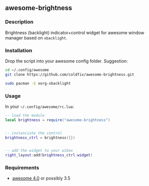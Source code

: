 ## awesome-brightness

### Description

Brightness (backlight) indicator+control widget for awesome window manager
based on ``xbacklight``.


### Installation

Drop the script into your awesome config folder. Suggestion:

```bash
cd ~/.config/awesome
git clone https://github.com/coldfix/awesome-brightness.git

sudo pacman -S xorg-xbacklight
```


### Usage

In your `~/.config/awesome/rc.lua`:

```lua
-- load the module
local brightness = require("awesome-brightness")


-- instanciate the control
brightness_ctrl = brightness({})


-- add the widget to your wibox
right_layout:add(brightness_ctrl.widget)
```


### Requirements

* [awesome 4.0](http://awesome.naquadah.org/) or possibly 3.5
